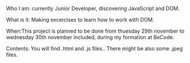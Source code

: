Who I am: currently Junior Developer, discovering JavaScript and DOM.

What is it: Making excercises to learn how to work with DOM.

When:This project is planned to be done from thuesday 29th november to wednesday 30th november included, during my formation at BeCode.

Contents: You will find .html and .js files.. There might be also some .jpeg files.
